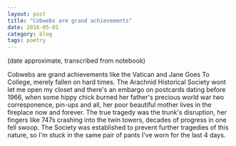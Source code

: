 ```yaml
---
layout: post
title: "Cobwebs are grand achievements"
date: 2016-05-01
category: blog
tags: poetry
---
```


(date approximate, transcribed from notebook)

Cobwebs are grand achievements
like the Vatican and Jane Goes To College,
merely fallen on hard times.
The Arachnid Historical Society
wont let me open my closet
and there's an embargo on postcards
dating before 1966, when some
hippy chick burned her father's
precious world war two corresponence,
pin-ups and all, her poor
beautiful mother lives in the fireplace
now and forever. The true tragedy
was the trunk's disruption,
her fingers like 747s
crashing into the twin towers,
decades of progress
in one fell swoop.
The Society was established
to prevent further tragedies of
this nature, so I'm stuck
in the same pair of pants
I've worn for the last 4 days.
